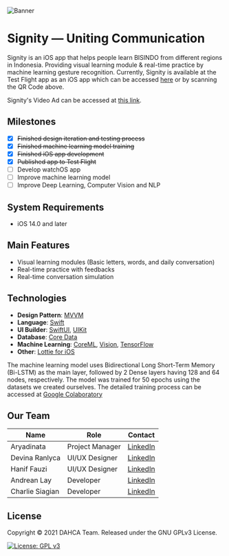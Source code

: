 ![Banner](https://user-images.githubusercontent.com/50937000/137323099-9e1b9df3-abf7-4e32-8c06-be6677a81263.png)

# Signity — Uniting Communication
Signity is an iOS app that helps people learn BISINDO from different regions in Indonesia. Providing visual learning module & real-time practice by machine learning gesture recognition. Currently, Signity is available at the Test Flight app as an iOS app which can be accessed [here](https://testflight.apple.com/join/nKoERm9C) or by scanning the QR Code above.

Signity's Video Ad can be accessed at [this link](https://www.youtube.com/watch?v=Vwn-xaUvPHk).

## Milestones
- [x] <s>Finished design iteration and testing process</s>
- [x] <s>Finished machine learning model training</s>
- [x] <s>Finished iOS app development</s>
- [x] <s>Published app to Test Flight</s>
- [ ] Develop watchOS app
- [ ] Improve machine learning model
- [ ] Improve Deep Learning, Computer Vision and NLP

## System Requirements
* iOS 14.0 and later

## Main Features
* Visual learning modules (Basic letters, words, and daily conversation)
* Real-time practice with feedbacks
* Real-time conversation simulation

## Technologies
* **Design Pattern**: [MVVM](https://en.wikipedia.org/wiki/Model–view–viewmodel)
* **Language**: [Swift](https://swift.org)
* **UI Builder**: [SwiftUI](https://developer.apple.com/xcode/swiftui/), [UIKit](https://developer.apple.com/documentation/uikit/)
* **Database**: [Core Data](https://developer.apple.com/documentation/coredata)
* **Machine Learning**: [CoreML](https://developer.apple.com/documentation/coreml), [Vision](https://developer.apple.com/documentation/vision), [TensorFlow](http://tensorflow.org)
* **Other**: [Lottie for iOS](https://github.com/airbnb/lottie-ios)

The machine learning model uses Bidirectional Long Short-Term Memory (Bi-LSTM) as the main layer, followed by 2 Dense layers having 128 and 64 nodes, respectively. The model was trained for 50 epochs using the datasets we created ourselves. The detailed training process can be accessed at [Google Colaboratory](https://colab.research.google.com/drive/1EUFq73viET9EQ0Tz5LavVQskTkFIUr__?usp=sharing)

## Our Team
| Name              | Role            | Contact                                                          |
| ------------------|-----------------|------------------------------------------------------------------|
| Aryadinata        | Project Manager | [LinkedIn](https://www.linkedin.com/in/aryadinata/)              |
| Devina Ranlyca    | UI/UX Designer  | [LinkedIn](https://www.linkedin.com/in/devinaranlyca/)           |
| Hanif Fauzi       | UI/UX Designer  | [LinkedIn](https://www.linkedin.com/in/hanif-fauzi/)             |
| Andrean Lay       | Developer       | [LinkedIn](https://www.linkedin.com/in/andrean-lay/)             |
| Charlie Siagian   | Developer       | [LinkedIn](https://www.linkedin.com/in/charlie-siagian-326ba68a/)|

## License
Copyright © 2021 DAHCA Team. Released under the GNU GPLv3 License.

[![License: GPL v3](https://img.shields.io/badge/License-GPLv3-blue.svg)](https://www.gnu.org/licenses/gpl-3.0)
